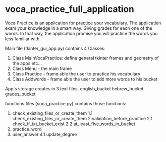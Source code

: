 # voca_practice_full_application
Voca Practice is an application for practice your vocabulary. The application exam your knowledge in a smart way. Giving grades for each one of the words. In that way, the application promise you will practice the words you less familiar with.

Main file (tkinter_gui_app.py) contains 4 Classes:
1. Class MainVocaPractice: define general tkinter frames and geometry of the apps etc...
2. Class Menu - the main frame 
3. Class Practice - frame able the user to practice his vocabulary
4. Class Addwords - frame able the user to add more words to his bucket

App's storage creates in 3 text files.
english_bucket
hebrew_bucket
grades_bucket

functions files (voca_practice.py) contains those functions:
1. check_existing_files_or_create_them
  1.1 check_existing_files_or_create_them
2.validation_before_practice
  2.1 check_if_txt_bucket_exist
  2.2 at_least_five_words_in_bucket
3. practice_word
4. user_answer
  4.1 update_degree
